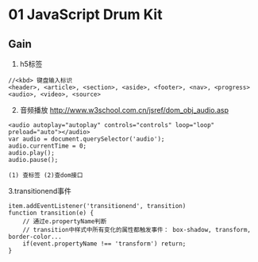# 01 JavaScript Drum Kit 

## Gain
1. h5标签
```
//<kbd> 键盘输入标识
<header>, <article>, <section>, <aside>, <footer>, <nav>, <progress>  
<audio>, <video>, <source> 
``` 
2. 音频播放
http://www.w3school.com.cn/jsref/dom_obj_audio.asp
```
<audio autoplay="autoplay" controls="controls" loop="loop" preload="auto"></audio>
var audio = document.querySelector('audio');
audio.currentTime = 0;
audio.play();
audio.pause();
```
	(1) 查标签 (2)查dom接口
3.transitionend事件
```
item.addEventListener('transitionend', transition)
function transition(e) {
	// 通过e.propertyName判断
	// transition中样式中所有变化的属性都触发事件： box-shadow, transform, border-color...
    if(event.propertyName !== 'transform') return;
}
```